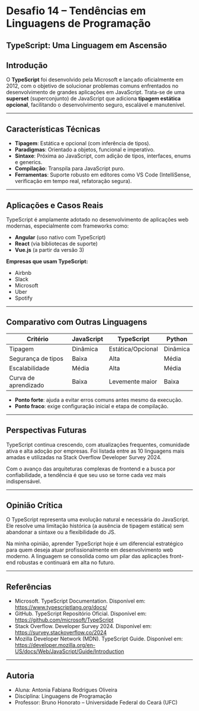 # Desafio 14 – Tendências em Linguagens de Programação

## TypeScript: Uma Linguagem em Ascensão

## Introdução

O **TypeScript** foi desenvolvido pela Microsoft e lançado oficialmente em 2012, com o objetivo de solucionar problemas comuns enfrentados no desenvolvimento de grandes aplicações em JavaScript. Trata-se de uma **superset** (superconjunto) de JavaScript que adiciona **tipagem estática opcional**, facilitando o desenvolvimento seguro, escalável e manutenível.

---

## Características Técnicas

- **Tipagem**: Estática e opcional (com inferência de tipos).
- **Paradigmas**: Orientado a objetos, funcional e imperativo.
- **Sintaxe**: Próxima ao JavaScript, com adição de tipos, interfaces, enums e generics.
- **Compilação**: Transpila para JavaScript puro.
- **Ferramentas**: Suporte robusto em editores como VS Code (IntelliSense, verificação em tempo real, refatoração segura).

---

## Aplicações e Casos Reais

TypeScript é amplamente adotado no desenvolvimento de aplicações web modernas, especialmente com frameworks como:

- **Angular** (uso nativo com TypeScript)
- **React** (via bibliotecas de suporte)
- **Vue.js** (a partir da versão 3)

**Empresas que usam TypeScript:**
- Airbnb
- Slack
- Microsoft
- Uber
- Spotify

---

## Comparativo com Outras Linguagens

| Critério             | JavaScript         | TypeScript         | Python              |
|----------------------|--------------------|---------------------|----------------------|
| Tipagem              | Dinâmica           | Estática/Opcional   | Dinâmica             |
| Segurança de tipos   | Baixa              | Alta                | Média                |
| Escalabilidade       | Média              | Alta                | Média                |
| Curva de aprendizado | Baixa              | Levemente maior     | Baixa                |

- **Ponto forte**: ajuda a evitar erros comuns antes mesmo da execução.
- **Ponto fraco**: exige configuração inicial e etapa de compilação.

---

## Perspectivas Futuras

TypeScript continua crescendo, com atualizações frequentes, comunidade ativa e alta adoção por empresas. Foi listada entre as 10 linguagens mais amadas e utilizadas na Stack Overflow Developer Survey 2024.

Com o avanço das arquiteturas complexas de frontend e a busca por confiabilidade, a tendência é que seu uso se torne cada vez mais indispensável.

---

## Opinião Crítica

O TypeScript representa uma evolução natural e necessária do JavaScript. Ele resolve uma limitação histórica (a ausência de tipagem estática) sem abandonar a sintaxe ou a flexibilidade do JS.

Na minha opinião, aprender TypeScript hoje é um diferencial estratégico para quem deseja atuar profissionalmente em desenvolvimento web moderno. A linguagem se consolida como um pilar das aplicações front-end robustas e continuará em alta no futuro.

---

## Referências
- Microsoft. TypeScript Documentation. Disponível em: https://www.typescriptlang.org/docs/
- GitHub. TypeScript Repositório Oficial. Disponível em: https://github.com/microsoft/TypeScript
- Stack Overflow. Developer Survey 2024. Disponível em: https://survey.stackoverflow.co/2024
- Mozilla Developer Network (MDN). TypeScript Guide. Disponível em: https://developer.mozilla.org/en-US/docs/Web/JavaScript/Guide/Introduction

---

## Autoria
- Aluna: Antonia Fabiana Rodrigues Oliveira
- Disciplina: Linguagens de Programação
- Professor: Bruno Honorato – Universidade Federal do Ceará (UFC)